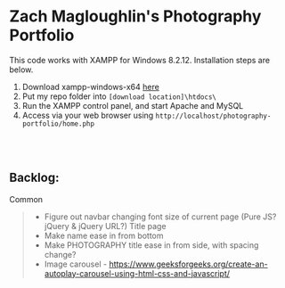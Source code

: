 # Zach Magloughlin's Photography Portfolio

This code works with XAMPP for Windows 8.2.12. Installation steps are below.

1. Download xampp-windows-x64 [here](https://sourceforge.net/projects/xampp/files/XAMPP%20Windows/8.2.12/)
2. Put my repo folder into `[download location]\htdocs\`
3. Run the XAMPP control panel, and start Apache and MySQL
4. Access via your web browser using `http://localhost/photography-portfolio/home.php`

<br />
<br />

## Backlog:

Common
> - Figure out navbar changing font size of current page (Pure JS? jQuery & jQuery URL?)
Title page
> - Make name ease in from bottom
> - Make PHOTOGRAPHY title ease in from side, with spacing change?
> - Image carousel - https://www.geeksforgeeks.org/create-an-autoplay-carousel-using-html-css-and-javascript/